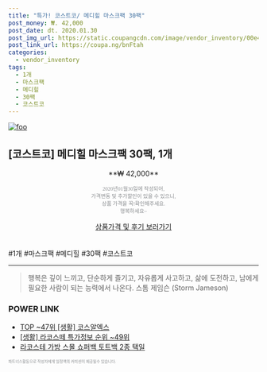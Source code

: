 ```yaml
--- 
title: "특가! 코스트코/ 메디힐 마스크팩 30팩" 
post_money: ₩. 42,000 
post_date: dt. 2020.01.30 
post_img_url: https://static.coupangcdn.com/image/vendor_inventory/00e4/17b5717316295e6312376acf6078f4e30a1880febb17eccc59fd9543be17.jpg 
post_link_url: https://coupa.ng/bnFtah 
categories: 
  - vendor_inventory 
tags: 
  - 1개 
  - 마스크팩 
  - 메디힐 
  - 30팩 
  - 코스트코 
--- 
```

[![foo](https://static.coupangcdn.com/image/vendor_inventory/00e4/17b5717316295e6312376acf6078f4e30a1880febb17eccc59fd9543be17.jpg)](https://coupa.ng/bnFtah) 

## [코스트코] 메디힐 마스크팩 30팩, 1개 
<p style="text-align: center;">**₩ 42,000**</p> 
<p style="text-align: center;"><span style="color: #898c8f; font-family: Georgia,Times,serif; font-size: 0.75em;">2020년01월30일에 작성되어, <br>가격변동 및 추가할인이 있을 수 있으니,<br> 상품 가격을 꼭!확인해주세요.<br>행복하세요~</span> 
</p>	 
<div markdown="0" style="text-align: center;"><a href="https://coupa.ng/bnFtah" class="btn btn--success">상품가격 및 후기 보러가기</a></div> 
<br><br> 
  #1개 #마스크팩 #메디힐 #30팩 #코스트코 
<hr> 

> 행복은 깊이 느끼고, 단순하게 즐기고, 자유롭게 사고하고, 삶에 도전하고, 남에게 필요한 사람이 되는 능력에서 나온다. 스톰 제임슨 (Storm Jameson) 


### POWER LINK

* <a href="https://blog.naver.com/fasyy4321/221779676173" target="_blank"> TOP ~47위 [생활] 코스알엑스</a>
* <a href="https://blog.naver.com/sakai111/221778850962" target="_blank"> [생활] 라코스떼 특가정보 순위 ~49위</a>
* <a href="https://blog.naver.com/fasyy4321/221777723288" target="_blank">라코스테 가방 스몰 쇼퍼백 토트백 2종 택일</a>

<span style="color: #898c8f; font-family: Georgia,Times,serif; font-size: 0.55em;">파트너스활동으로 작성자에게 일정액의 커미션이 제공될수 있습니다.</span> 
